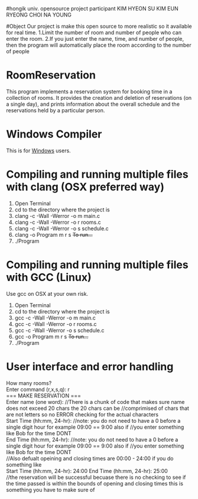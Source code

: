 #hongik univ. opensource project
participant 
KIM HYEON SU
KIM EUN RYEONG
CHOI NA YOUNG

#Object
Our project is make this open source to more realistic so it available for real time.
1.Limit the number of room and number of people who can enter the room.
2.If you just enter the name, time, and number of people, then the program will automatically place the room according to the number of people

# RoomReservation
This program implements a reservation system for booking time in a collection of rooms.  It provides the creation and deletion of reservations (on a single day), and prints information about the overall schedule and the reservations held by a particular person. 
# Windows Compiler
This is for [Windows](https://msdn.microsoft.com/en-us/library/bb384838.aspx) users.
# Compiling and running multiple files with clang (OSX preferred way)
1. Open Terminal 
2. cd to the directory where the project is
3. clang -c -Wall -Werror -o m main.c
4. clang -c -Wall -Werror -o r rooms.c
5. clang -c -Wall -Werror -o s schedule.c
6. clang -o Program m r s
~~To run...~~
7. ./Program
# Compiling and running multiple files with GCC (Linux)
Use gcc on OSX at your own risk.
1. Open Terminal 
2. cd to the directory where the project is
3. gcc -c -Wall -Werror -o m main.c
4. gcc -c -Wall -Werror -o r rooms.c
5. gcc -c -Wall -Werror -o s schedule.c
6. gcc -o Program m r s
~~To run...~~
7. ./Program
# User interface and error handling
How many rooms?
\
Enter command (r,x,s,q): r 
\
=== MAKE RESERVATION ===
\
Enter name (one word): //There is a chunk of code that makes sure name does not exceed 20 chars the 20 chars can be //comprimised of 
chars that are not letters so no ERROR checking for the actual characters
\
Start Time (hh:mm, 24-hr): //note: you do not need to have a 0 before a single digit hour for example 09:00 == 9:00 also if //you enter
something like Bob for the time DONT
\
End Time (hh:mm, 24-hr): //note: you do not need to have a 0 before a single digit hour for example 09:00 == 9:00 also if //you enter
something like Bob for the time DONT
\
//Also defualt opeining and closing times are 00:00 - 24:00 if you do something like 
\
Start Time (hh:mm, 24-hr): 24:00
End Time (hh:mm, 24-hr): 25:00 
\
//the reservation will be successful becuase there is no checking to see if the time passed is within the bounds of opening and closing
times this is something you have to make sure of









